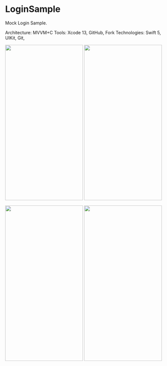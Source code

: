 # LoginSample

Mock Login Sample.

Architecture: MVVM+C
Tools: Xcode 13, GitHub, Fork
Technologies: Swift 5, UIKit, Git,

<img src="https://user-images.githubusercontent.com/89259822/176402323-bbddcf75-ada9-4cdd-83b1-acab5efcbcc4.png" width="250" height="500"> <img src="https://user-images.githubusercontent.com/89259822/176402717-e19e8f5a-fc27-4505-bada-2e2dac84bee8.png" width="250" height="500">

<img src="https://user-images.githubusercontent.com/89259822/176658297-b04ba36b-47e9-4efb-88cc-13e9adf8f8a1.png" width="250" height="500"> <img src="https://user-images.githubusercontent.com/89259822/176658462-464e5717-247e-4505-b4e5-aee8c9388c5b.png" width="250" height="500">
